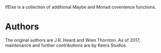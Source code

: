 IfElse is a collection of additional Maybe and Monad covenience functions.

# Authors
The original authors are J.R. Heard and Wren Thornton.
As of 2017, maintenance and further contributions are by Keera Studios.
